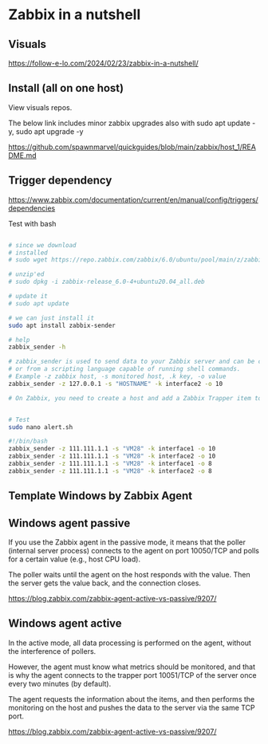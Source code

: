 # Zabbix in a nutshell

## Visuals

https://follow-e-lo.com/2024/02/23/zabbix-in-a-nutshell/

## Install (all on one host)

View visuals repos.

The below link includes minor zabbix upgrades also with sudo apt update -y, sudo apt upgrade -y

https://github.com/spawnmarvel/quickguides/blob/main/zabbix/host_1/README.md




## Trigger dependency


https://www.zabbix.com/documentation/current/en/manual/config/triggers/dependencies

Test with bash

```bash

# since we download
# installed
# sudo wget https://repo.zabbix.com/zabbix/6.0/ubuntu/pool/main/z/zabbix-release/zabbix-release_6.0-4+ubuntu20.04_all.deb

# unzip'ed
# sudo dpkg -i zabbix-release_6.0-4+ubuntu20.04_all.deb

# update it
# sudo apt update

# we can just install it
sudo apt install zabbix-sender

# help
zabbix_sender -h

# zabbix_sender is used to send data to your Zabbix server and can be called from either the command line 
# or from a scripting language capable of running shell commands.
# Example -z zabbix host, -s monitored host, .k key, -o value
zabbix_sender -z 127.0.0.1 -s "HOSTNAME" -k interface2 -o 10

# On Zabbix, you need to create a host and add a Zabbix Trapper item to receive and process the zabbix_sender message.


# Test
sudo nano alert.sh

#!/bin/bash
zabbix_sender -z 111.111.1.1 -s "VM28" -k interface1 -o 10
zabbix_sender -z 111.111.1.1 -s "VM28" -k interface2 -o 10
zabbix_sender -z 111.111.1.1 -s "VM28" -k interface1 -o 8
zabbix_sender -z 111.111.1.1 -s "VM28" -k interface2 -o 8
```

## Template Windows by Zabbix Agent

## Windows agent passive

If you use the Zabbix agent in the passive mode, it means that the poller (internal server process) connects to the agent on port 10050/TCP and polls for a certain value (e.g., host CPU load). 

The poller waits until the agent on the host responds with the value. Then the server gets the value back, and the connection closes.

https://blog.zabbix.com/zabbix-agent-active-vs-passive/9207/

## Windows agent active

In the active mode, all data processing is performed on the agent, without the interference of pollers. 

However, the agent must know what metrics should be monitored, and that is why the agent connects to the trapper port 10051/TCP of the server once every two minutes (by default). 

The agent requests the information about the items, and then performs the monitoring on the host and pushes the data to the server via the same TCP port.

https://blog.zabbix.com/zabbix-agent-active-vs-passive/9207/
